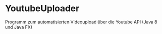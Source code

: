 # YoutubeUploader
Programm zum automatisierten Videoupload über die Youtube API (Java 8 und Java FX)
